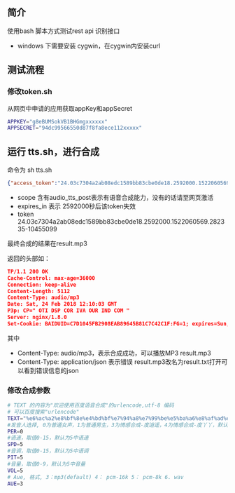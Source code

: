 ## 简介

使用bash 脚本方式测试rest api 识别接口

- windows 下需要安装 cygwin，在cygwin内安装curl


## 测试流程

### 修改token.sh

从网页中申请的应用获取appKey和appSecret

```bash
APPKEY="g8eBUMSokVB1BHGmgxxxxxx"
APPSECRET="94dc99566550d87f8fa8ece112xxxxx"
```


## 运行 tts.sh，进行合成

命令为 sh tts.sh 

```json
{"access_token":"24.03c7304a2ab08edc1589bb83cbe0de18.2592000.1522060569.282335-10455099","session_key":"9mzdCyse3JwGR1cK\/XAkMMXTp7D7mQ+9ulfLpycoWHOuZQBmQtPSE9MnAF6kUNqDnAgnaoyjP\/qkYgtciDo9PKgyozlbIw==","scope":"public audio_voice_assistant_get audio_tts_post wise_adapt lebo_resource_base lightservice_public hetu_basic lightcms_map_poi kaidian_kaidian ApsMisTest_Test\u6743\u9650 vis-classify_flower bnstest_fasf lpq_\u5f00\u653e cop_helloScope ApsMis_fangdi_permission","refresh_token":"25.f54659f694f686cf574f8723d48cbe4d.315360000.1834828569.282335-10455099","session_secret":"e730778e4d239a4811ba6424556ef701","expires_in":2592000}
```

- scope 含有audio_tts_post表示有语音合成能力，没有的话请至网页激活
- expires_in 表示 2592000秒后该token失效
- token  24.03c7304a2ab08edc1589bb83cbe0de18.2592000.1522060569.282335-10455099

最终合成的结果在result.mp3

返回的头部如：

```json
TP/1.1 200 OK
Cache-Control: max-age=36000
Connection: keep-alive
Content-Length: 5112
Content-Type: audio/mp3
Date: Sat, 24 Feb 2018 12:10:03 GMT
P3p: CP=" OTI DSP COR IVA OUR IND COM "
Server: nginx/1.8.0
Set-Cookie: BAIDUID=C7D1045FB2908EAB89645B81C7C42C1F:FG=1; expires=Sun, 24-Feb-19 12:10:03 GMT; max-age=31536000; path=/; domain=.baidu.com; version=1


```

其中

- Content-Type: audio/mp3，表示合成成功，可以播放MP3 result.mp3
- Content-Type: application/json 表示错误  result.mp3改名为result.txt打开可以看到错误信息的json

### 修改合成参数

```bash
# TEXT 的内容为"欢迎使用百度语音合成"的urlencode,utf-8 编码
# 可以百度搜索"urlencode" 
TEXT="%e6%ac%a2%e8%bf%8e%e4%bd%bf%e7%94%a8%e7%99%be%e5%ba%a6%e8%af%ad%e9%9f%b3%e5%90%88%e6%88%90"
#发音人选择, 0为普通女声，1为普通男生，3为情感合成-度逍遥，4为情感合成-度丫丫，默认为普通女声
PER=0
#语速，取值0-15，默认为5中语速
SPD=5
#音调，取值0-15，默认为5中语调
PIT=5
#音量，取值0-9，默认为5中音量
VOL=5
# Aue, 格式, 3：mp3(default) 4： pcm-16k 5： pcm-8k 6. wav
AUE=3
```

